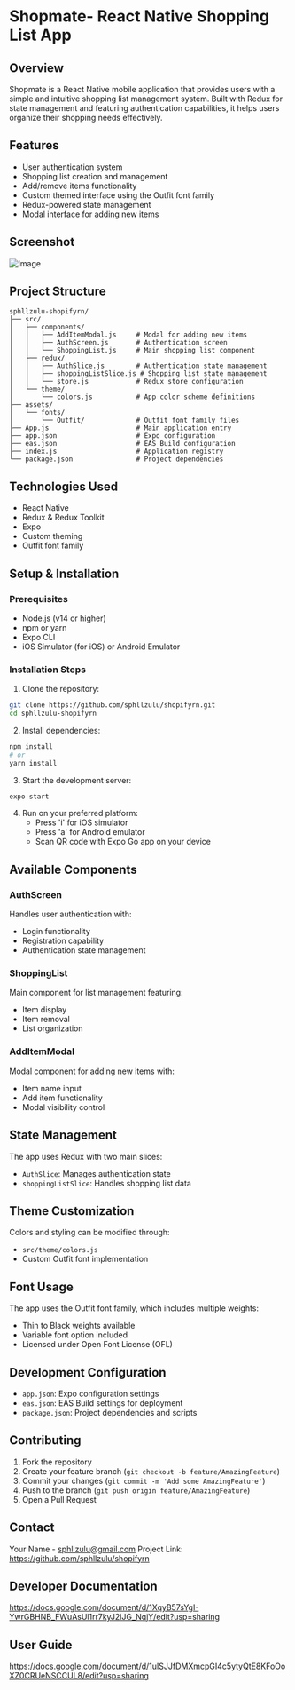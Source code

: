 # Shopmate- React Native Shopping List App

## Overview
Shopmate is a React Native mobile application that provides users with a simple and intuitive shopping list management system. Built with Redux for state management and featuring authentication capabilities, it helps users organize their shopping needs effectively.

## Features
* User authentication system
* Shopping list creation and management
* Add/remove items functionality
* Custom themed interface using the Outfit font family
* Redux-powered state management
* Modal interface for adding new items
  
## Screenshot
![Image](https://github.com/user-attachments/assets/8fd1707f-f74b-434d-9c54-0991cb133882)

## Project Structure
```
sphllzulu-shopifyrn/
├── src/
│   ├── components/
│   │   ├── AddItemModal.js     # Modal for adding new items
│   │   ├── AuthScreen.js       # Authentication screen
│   │   └── ShoppingList.js     # Main shopping list component
│   ├── redux/
│   │   ├── AuthSlice.js        # Authentication state management
│   │   ├── shoppingListSlice.js # Shopping list state management
│   │   └── store.js            # Redux store configuration
│   └── theme/
│       └── colors.js           # App color scheme definitions
├── assets/
│   └── fonts/
│       └── Outfit/             # Outfit font family files
├── App.js                      # Main application entry
├── app.json                    # Expo configuration
├── eas.json                    # EAS Build configuration
├── index.js                    # Application registry
└── package.json                # Project dependencies
```

## Technologies Used
* React Native
* Redux & Redux Toolkit
* Expo
* Custom theming
* Outfit font family

## Setup & Installation

### Prerequisites
* Node.js (v14 or higher)
* npm or yarn
* Expo CLI
* iOS Simulator (for iOS) or Android Emulator

### Installation Steps
1. Clone the repository:
```bash
git clone https://github.com/sphllzulu/shopifyrn.git
cd sphllzulu-shopifyrn
```

2. Install dependencies:
```bash
npm install
# or
yarn install
```

3. Start the development server:
```bash
expo start
```

4. Run on your preferred platform:
   * Press 'i' for iOS simulator
   * Press 'a' for Android emulator
   * Scan QR code with Expo Go app on your device

## Available Components

### AuthScreen
Handles user authentication with:
* Login functionality
* Registration capability
* Authentication state management

### ShoppingList
Main component for list management featuring:
* Item display
* Item removal
* List organization

### AddItemModal
Modal component for adding new items with:
* Item name input
* Add item functionality
* Modal visibility control

## State Management
The app uses Redux with two main slices:
* `AuthSlice`: Manages authentication state
* `shoppingListSlice`: Handles shopping list data

## Theme Customization
Colors and styling can be modified through:
* `src/theme/colors.js`
* Custom Outfit font implementation

## Font Usage
The app uses the Outfit font family, which includes multiple weights:
* Thin to Black weights available
* Variable font option included
* Licensed under Open Font License (OFL)

## Development Configuration
* `app.json`: Expo configuration settings
* `eas.json`: EAS Build settings for deployment
* `package.json`: Project dependencies and scripts

## Contributing
1. Fork the repository
2. Create your feature branch (`git checkout -b feature/AmazingFeature`)
3. Commit your changes (`git commit -m 'Add some AmazingFeature'`)
4. Push to the branch (`git push origin feature/AmazingFeature`)
5. Open a Pull Request

## Contact
Your Name - sphllzulu@gmail.com
Project Link: https://github.com/sphllzulu/shopifyrn

## Developer Documentation
https://docs.google.com/document/d/1XqyB57sYgI-YwrGBHNB_FWuAsUl1rr7kyJ2iJG_NqjY/edit?usp=sharing

## User Guide
https://docs.google.com/document/d/1uISJJfDMXmcpGI4c5ytyQtE8KFoOoXZ0CRUeNSCCUL8/edit?usp=sharing

